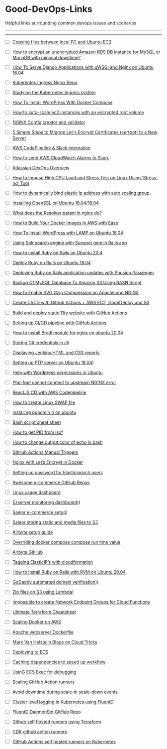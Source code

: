 # Good-DevOps-Links
Helpful links surrounding common devops issues and scenarios

--------------------------------------------------------------------------------
--------------------------------------------------------------------------------

- [ ] [Copying files between local PC and Ubuntu EC2](https://github.com/juanfrans/notes/wiki/Copying-Files-Between-Local-Computer-and-Instance-(AWS))

- [ ] [How to encrypt an unencrypted Amazon RDS DB instance for MySQL or MariaDB with minimal downtime?](https://aws.amazon.com/premiumsupport/knowledge-center/rds-encrypt-instance-mysql-mariadb/)

- [ ] [How To Serve Django Applications with uWSGI and Nginx on Ubuntu 16.04](https://www.digitalocean.com/community/tutorials/how-to-serve-django-applications-with-uwsgi-and-nginx-on-ubuntu-16-04)

- [ ] [Kuberentes Ingress Nginx Repo](https://github.com/kubernetes/ingress-nginx)

- [ ] [Studying the Kubernetes Ingress system](https://www.joyfulbikeshedding.com/blog/2018-03-26-studying-the-kubernetes-ingress-system.html)

- [ ] [How To Install WordPress With Docker Compose](https://www.digitalocean.com/community/tutorials/how-to-install-wordpress-with-docker-compose)

- [ ] [How to auto-scale ec2 instances with an encrypted root volume](https://serverfault.com/questions/1000686/how-to-auto-scale-ec2-instances-with-an-encrypted-root-volume)

- [ ] [NGINX Config creator and validator](https://www.digitalocean.com/community/tools/nginx?domains.0.php.php=false)

- [ ] [5 Simple Steps to Migrate Let's Encrypt Certificates (certbot) to a New Server](https://ivanderevianko.com/2019/03/migrate-letsencrypt-certificates-certbot-to-new-server)

- [ ] [AWS CodePipeline & Slack integration](https://medium.com/@krishnakuntala/aws-codepipeline-slack-integration-41dfaff2414e)

- [ ] [How to send AWS CloudWatch Alarms to Slack](https://medium.com/pixelpoint/how-to-send-aws-cloudwatch-alarms-to-slack-502bcf106047)

- [ ] [Atlassian DevOps Overview](https://www.atlassian.com/blog/devops/new-collaboration-features?utm_source=june-bb-newsletter&utm_medium=email&utm_campaign=devops-mega-launch_EML-6575&jobid=104685259&subid=1511349921)

- [ ] [How to Impose High CPU Load and Stress Test on Linux Using ‘Stress-ng’ Tool](https://www.tecmint.com/linux-cpu-load-stress-test-with-stress-ng-tool/)

- [ ] [How to dynamically bind elastic ip address with auto scaling group](https://binx.io/blog/2019/09/02/how-to-dynamically-bind-elastic-ip-addresses-to-an-auto-scaling-group/)

- [ ] [Installing OpenSSL on Ubuntu 16.04/18.04](https://cloudwafer.com/blog/installing-openssl-on-ubuntu-16-04-18-04/)

- [ ] [What does the Resolver param in nginx do?](https://stackoverflow.com/questions/40330704/what-does-the-resolver-param-in-nginx-do)

- [ ] [How to Build Your Docker Images in AWS with Ease](https://dev.to/kylegalbraith/how-to-build-your-docker-images-in-aws-with-ease-3174)

- [ ] [How To Install WordPress with LAMP on Ubuntu 18.04](https://www.digitalocean.com/community/tutorials/how-to-install-wordpress-with-lamp-on-ubuntu-18-04)

- [ ] [Using Solr search engine with Sunspot gem in Rails app](https://gist.github.com/maxivak/e1211b67d33add72a4c4)

- [ ] [How to install Ruby on Rails on Ubuntu 20.4](https://gorails.com/setup/ubuntu/20.04)

- [ ] [Deploy Ruby on Rails on Ubuntu 18.04](https://gorails.com/deploy/ubuntu/18.04)

- [ ] [Deploying Ruby on Rails application updates with Phusion Passenger](https://www.phusionpassenger.com/library/walkthroughs/deploy/ruby/ownserver/nginx/oss/deploy_updates.html)

- [ ] [Backup Of MySQL Database To Amazon S3 Using BASH Script](https://medium.com/linux-point/backup-of-mysql-database-to-amazon-s3-using-bash-script-is-not-rocket-science-learn-them-now-c0d377b7a525)

- [ ] [How to Enable SVG Gzip Compression on Apache and NGINX](https://blog.idrsolutions.com/2019/05/svg-gzip-compression/)

- [ ] [Create CI/CD with Github Actions + AWS EC2, CodeDeploy and S3](https://medium.com/codemonday/github-actions-for-ci-cd-with-ec2-codedeploy-and-s3-e93e75bf1ce0)

- [ ] [Build and deploy static 11ty website with GitHub Actions](https://dev.to/koddr/automate-that-a-practical-guide-to-github-actions-build-deploy-a-static-11ty-website-to-remote-virtual-server-after-push-d19)

- [ ] [Setting up CI/CD pipeline with GitHub Actions](https://dev.to/chathula/how-to-set-up-a-ci-cd-pipeline-for-a-node-js-app-with-github-actions-32h0)

- [ ] [How to install Brotli module for nginx on ubuntu 20.04](https://dev.to/koddr/how-to-install-brotli-module-for-nginx-on-ubuntu-20-04-2ocp)

- [ ] [Storing Git credentials in cli](https://stackoverflow.com/questions/35942754/how-can-i-save-username-and-password-in-git)

- [ ] [Displaying Jenkins HTML and CSS reports](https://stackoverflow.com/questions/35783964/jenkins-html-publisher-plugin-no-css-is-displayed-when-report-is-viewed-in-j#:~:text=If%20you%20see%20the%20output,will%20have%20the%20CSS%20enabled.&text=This%20will%20work%20even%20after%20restarting%20jenkins'%20server.)

- [ ] [Setting up FTP server on Ubuntu 18.04](https://jayden-chua.medium.com/setting-up-an-ftp-server-on-ubuntu-18-04-on-aws-79bd55ab32bb))

- [ ] [Help with Wordpress permissions in Ubuntu](https://wordpress.org/support/topic/help-with-wordpress-permissions-on-ubuntu/)

- [ ] [Php-fpm cannot connect to upstream NGINX error](https://serverfault.com/questions/317393/connect-failed-111-connection-refused-while-connecting-to-upstream)

- [ ] [ReactJS CD with AWS Codepipeline](https://medium.com/@jeffreyrussom/react-continuous-deployments-with-aws-codepipeline-f5034129ff0e)

- [ ] [How to create Linux SWAP file](https://www.tecmint.com/create-a-linux-swap-file/)

- [ ] [Installing pgadmin 4 on ubuntu](https://computingforgeeks.com/how-to-install-pgadmin-4-on-ubuntu/)

- [ ] [Bash script cheat sheet](https://devhints.io/bash)

- [ ] [How to get PID from lsof](https://stackoverflow.com/questions/33615683/how-to-access-the-pid-from-an-lsof)

- [ ] [How to change output color of echo in bash](https://stackoverflow.com/questions/5947742/how-to-change-the-output-color-of-echo-in-linux)

- [ ] [GitHub Actions Manual Triggers](https://github.blog/changelog/2020-07-06-github-actions-manual-triggers-with-workflow_dispatch/)

- [ ] [Nginx with Let’s Encrypt in Docker](https://pentacent.medium.com/nginx-and-lets-encrypt-with-docker-in-less-than-5-minutes-b4b8a60d3a71)

- [ ] [Setting up password for Elasticsearch users](https://stackoverflow.com/questions/59644348/how-to-setup-password-for-elasticsearch-users)

- [ ] [Awesome e-commerce GitHub Repos](https://github.com/awesome-selfhosted/awesome-selfhosted#e-commerce)

- [ ] [Linux usage dashboard](https://github.com/afaqurk/linux-dash)

- [ ] [Ezserver monitoring dashboard](https://www.ezservermonitor.com/)))

- [ ] [Saelor e-commerce setup](https://docs.saleor.io/docs/2.11/developer/installation))

- [ ] [Saleor storing static and media files to S3](https://docs.saleor.io/docs/2.11/developer/running-saleor/s3)

- [ ] [Airbyte setup guide](https://docs.airbyte.io/operator-guides)

- [ ] [Overriding docker compose compose run time value](https://stackoverflow.com/questions/36488209/how-to-override-the-default-value-of-compose-http-timeout-with-docker-compose-co)

- [ ] [Airbyte GitHub](https://github.com/airbytehq/airbyte/tree/42686add8af252f92d105e733bade06937801977)

- [ ] [Tagging ElasticIP’s with cloudformation](https://binx.io/blog/2019/08/15/how-to-tag-elastic-ip-addresses-using-cloudformation)

- [ ] [How to install Ruby on Rails with RVM on Ubuntu 20.04](https://www.digitalocean.com/community/tutorials/how-to-install-ruby-on-rails-with-rvm-on-ubuntu-18-04)

- [ ] [GoDaddy automated domain verification](https://github.com/artberri/daddy)))

- [ ] [Zip files on S3 using Lambda](https://dev.to/lineup-ninja/zip-files-on-s3-with-aws-lambda-and-node-1nm1))

- [ ] [Impossible to create Network Endpoint Groups for Cloud Functions](https://issuetracker.google.com/issues/187890152?pli=1)

- [ ] [Ultimate Terraform Cheatsheet](https://acloudguru.com/blog/engineering/the-ultimate-terraform-cheatsheet)

- [ ] [Scaling Docker on AWS](https://nickjanetakis.com/courses/scaling-docker-on-aws?utm_source=nj&utm_medium=website&utm_campaign=/courses/)

- [ ] [Apache webserver Dockerfile](https://github.com/mboyov/apache2-php7.2/blob/master/dockerfile)

- [ ] [Mark Van Holstejin Blogs on Cloud Tricks](https://binx.io/blog/author/mark-van-holsteijn/)

- [ ] [Deploying to ECS](https://docs.github.com/en/actions/deployment/deploying-to-amazon-elastic-container-service)

- [ ] [Caching dependencies to speed up workflow](https://docs.github.com/en/actions/advanced-guides/caching-dependencies-to-speed-up-workflows)

- [ ] [UsinG ECS Exec for debugging](https://docs.aws.amazon.com/AmazonECS/latest/developerguide/ecs-exec.html)

- [ ] [Scaling GitHub Action runners](https://040code.github.io/2020/05/25/scaling-selfhosted-action-runners)

- [ ] [Avoid downtime during scale-in scale-down events](https://medium.com/aubergine-solutions/avoid-downtime-during-the-auto-scaling-scale-out-event-546988c64256)

- [ ] [Cluster level logging in Kubernetes using FluentD](https://medium.com/kubernetes-tutorials/cluster-level-logging-in-kubernetes-with-fluentd-e59aa2b6093a)

- [ ] [FluentD DaemonSet GitHub Repo](https://github.com/fluent/fluentd-kubernetes-daemonset)

- [ ] [Github self hosted runners using Terraform](https://github.com/philips-labs/terraform-aws-github-runner)

- [ ] [CDK github action runners](https://github.com/nikovirtala/cdk-github-actions-runner)

- [ ] [GitHub Actions self hosted runners on Kubernetes](https://medium.com/geekculture/github-actions-self-hosted-runner-on-kubernetes-55d077520a31)
